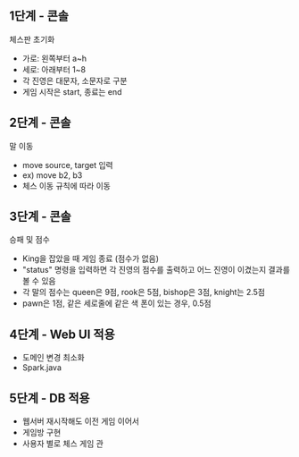 ## 1단계 - 콘솔
체스판 초기화
- 가로: 왼쪽부터 a~h
- 세로: 아래부터 1~8
- 각 진영은 대문자, 소문자로 구분
- 게임 시작은 start, 종료는 end

## 2단계 - 콘솔
말 이동
- move source, target 입력
- ex) move b2, b3
- 체스 이동 규칙에 따라 이동 

## 3단계 - 콘솔
승패 및 점수
- King을 잡았을 때 게임 종료 (점수가 없음)
- "status" 명령을 입력하면 각 진영의 점수를 출력하고 어느 진영이 이겼는지 결과를 볼 수 있음
- 각 말의 점수는 queen은 9점, rook은 5점, bishop은 3점, knight는 2.5점
- pawn은 1점, 같은 세로줄에 같은 색 폰이 있는 경우, 0.5점


## 4단계 - Web UI 적용
- 도메인 변경 최소화
- Spark.java

## 5단계 - DB 적용
- 웹서버 재시작해도 이전 게임 이어서
- 게임방 구현
- 사용자 별로 체스 게임 관